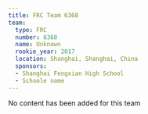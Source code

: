 ```yaml
---
title: FRC Team 6368
team:
  type: FRC
  number: 6368
  name: Unknown
  rookie_year: 2017
  location: Shanghai, Shanghai, China
  sponsors:
  - Shanghai Fengxian High School
  - Schoole name
---
```


No content has been added for this team